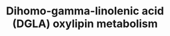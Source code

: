 ---
annotations:
- id: PW:0000010
  parent: classic metabolic pathway
  type: Pathway Ontology
  value: lipid metabolic pathway
authors:
- Lcayer
description: Dihomo-gamma-Linolenic Acid (DGLA) Oxylipin Metabolism
last-edited: 2021-11-30
organisms:
- Homo sapiens
redirect_from:
- /index.php/Pathway:WP5147
- /instance/WP5147
revision: null
schema-jsonld:
- '@context': https://schema.org/
  '@id': https://wikipathways.github.io/pathways/WP5147.html
  '@type': Dataset
  creator:
    '@type': Organization
    name: WikiPathways
  description: Dihomo-gamma-Linolenic Acid (DGLA) Oxylipin Metabolism
  keywords:
  - ''
  - 11(12)-EpEDE
  - 11,12-DiHEDE
  - 12-HETrE
  - 12-HpETrE
  - 14(15)-EpEDE
  - 14,15-DiHEDE
  - 14-HETrE
  - 14-HpETrE
  - 8(9)-EpEDE
  - 8,9-DiHEDE
  - 8-HETrE
  - 8-HpETrE
  - COX-1
  - COX-2
  - CYP epoxygenase
  - DGLA
  - EPHX2
  - LOX
  - PGD1
  - PGE1
  - PGF1alpha
  - PGH1
  - PGI1
  - TXA1
  - TXB1
  license: CC0
  name: Dihomo-gamma-linolenic acid (DGLA) oxylipin metabolism
seo: CreativeWork
title: Dihomo-gamma-linolenic acid (DGLA) oxylipin metabolism
wpid: WP5147
---